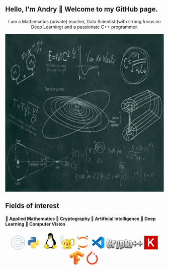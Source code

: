 <h2> Hello, I'm Andry 👋 Welcome to my GitHub page. </h2>
<p align="center"> I am a Mathematics (private) teacher, Data Scientist (with strong focus on Deep Learning) and a passionate C++ programmer.
<p align="center"> <img src="https://github.com/AndryRafam/andryrafam/blob/main/Maths.gif" width="900" height="500"/>
<h2> Fields of interest </h2>
<h4> 🔶 Applied Mathematics 🔶 Cryptography 🔶 Artificial Intelligence 🔶 Deep Learning 🔶 Computer Vision </h4>

<p align="center"> <img src="https://github.com/devicons/devicon/blob/master/icons/cplusplus/cplusplus-line.svg" width="45" height="45"/>   <img src="https://github.com/devicons/devicon/blob/master/icons/python/python-original.svg" width="45" height="45"/>   <img src="https://github.com/AndryRafam/andryrafam/blob/main/linux-tux.svg" alt="linux" width="55" height="55"/>   <img src="https://github.com/AndryRafam/andryrafam/blob/main/geany.png" width="45" height="45"/>   <img src="https://github.com/devicons/devicon/blob/master/icons/jupyter/jupyter-original.svg" width="45" height="45">   <img src="https://github.com/AndryRafam/andryrafam/blob/main/vscode.png" width="45" height="45"/>   <img src="https://github.com/AndryRafam/andryrafam/blob/main/Crypto%2B%2B-logo.png" width="115" height="35"/>   <img src="https://github.com/AndryRafam/andryrafam/blob/main/Keras_logo.svg.png" width="45" height="45"/>   <img src="https://github.com/AndryRafam/andryrafam/blob/main/Tensorflow_logo.svg.png" width="45" height="45"/>   <img src="https://github.com/devicons/devicon/blob/master/icons/pytorch/pytorch-original.svg" width="45" height="45"/>
